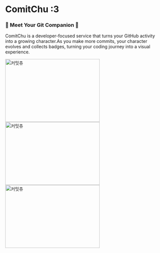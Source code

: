 # ComitChu :3

### 👾 Meet Your Git Companion 👾
ComitChu is a developer-focused service that turns your GitHub activity into a growing character.As you make more commits, your character evolves and collects badges, turning your coding journey into a visual experience.

<a href="https://www.comitchu.shop" target="_blank">
  <img src="https://www.comitchu.shop/api/chu/dmswldk28" alt="커밋츄" width="300" height="200" />
  <img src="https://www.comitchu.shop/api/chu/mini-suyo" alt="커밋츄" width="300" height="200" />
  <img src="https://www.comitchu.shop/api/chu/khp9798" alt="커밋츄" width="300" height="200" />
</a>
